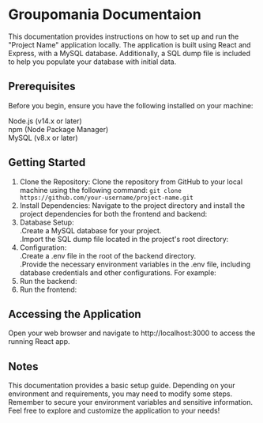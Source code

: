 # Groupomania Documentaion

This documentation provides instructions on how to set up and run the "Project Name" application locally. The application is built using React and Express, with a MySQL database. Additionally, a SQL dump file is included to help you populate your database with initial data.

## Prerequisites
Before you begin, ensure you have the following installed on your machine:

Node.js (v14.x or later)  
npm (Node Package Manager)  
MySQL (v8.x or later)  

## Getting Started

1. Clone the Repository: Clone the repository from GitHub to your local machine using the following command:
  ```git clone https://github.com/your-username/project-name.git```
3. Install Dependencies: Navigate to the project directory and install the project dependencies for both the frontend and backend:
4. Database Setup:  
 .Create a MySQL database for your project.  
 .Import the SQL dump file located in the project's root directory:  
5. Configuration:  
 .Create a .env file in the root of the backend directory.  
 .Provide the necessary environment variables in the .env file, including database credentials and other configurations. For example:
6. Run the backend:
7. Run the frontend:

## Accessing the Application
Open your web browser and navigate to http://localhost:3000 to access the running React app.

## Notes
This documentation provides a basic setup guide. Depending on your environment and requirements, you may need to modify some steps.
Remember to secure your environment variables and sensitive information.
Feel free to explore and customize the application to your needs!
